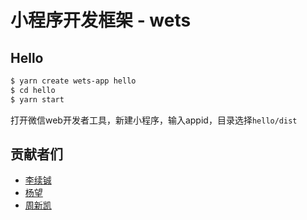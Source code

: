 # 小程序开发框架 - wets

## Hello

```bash
$ yarn create wets-app hello
$ cd hello
$ yarn start
```

打开微信web开发者工具，新建小程序，输入appid，目录选择`hello/dist`

## 贡献者们

- [李续铖](https://github.com/lixucheng)
- [杨望](https://github.com/thecatshidog)
- [周新凯](https://github.com/zhouxinkai)

